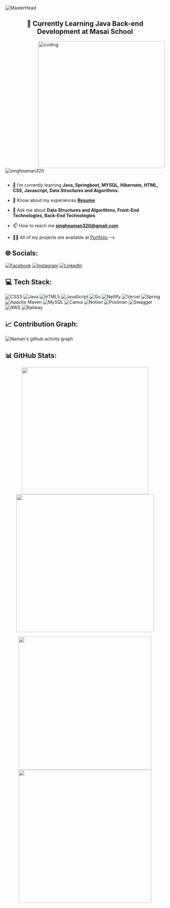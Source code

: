 <!--
**singhnaman320/singhnaman320** is a ✨ _special_ ✨ repository because its `README.md` (this file) appears on your GitHub profile.

Here are some ideas to get you started:

- 🔭 I’m currently working on ...
- 🌱 I’m currently learning ...
- 👯 I’m looking to collaborate on ...
- 🤔 I’m looking for help with ...
- 💬 Ask me about ...
- 📫 How to reach me: ...
- 😄 Pronouns: ...
- ⚡ Fun fact: ...
-->

<!-- <img src="https://readme-typing-svg.demolab.com?font=Fira+Code&size=32&duration=2800&pause=2000&color=A9FEF7&center=true&vCenter=true&width=940&lines=Hey%2C+I'm+Naman+and+Welcome+to+my+Profile" align="middle" alt="Hey, I'm Wesam and Welcome to my Profile👋 animated typed out" width="100%"/> -->


![MasterHead](https://thumbs.dreamstime.com/b/future-technology-concept-person-using-laptop-computer-future-technology-concept-person-using-laptop-249332126.jpg)

<!-- <h1 align="center">Hi 👋, I'm Naman Kumar Singh</h1> -->
<!-- <p>Aspiring Full Stack Web Developer who is analytical and meticulous. able to create full-stack online apps utilizing Java, Spring Boot, MySQL, and Hibernate on the backend and HTML, CSS, and JavaScript on the front end. Individuals who enjoy working in teams and are skilled at executing initiatives with a defined goal. I'm really interested in working as a software developer to enhance the user experience.</p> -->
<h2 align="center">🌱 Currently Learning Java Back-end Development at Masai School</h2>

<img align= "right" alt="coding" width= "400" src= "https://cdn.filestackcontent.com/efbSR18hT5uRKuo0zoMA">

<p align="left"> <img src="https://komarev.com/ghpvc/?username=singhnaman320&label=Profile%20views&color=0e75b6&style=flat" alt="singhnaman320" /> </p>

<p align="left"> <a href="https://twitter.com/" target="blank"><img src="https://img.shields.io/twitter/follow/?logo=twitter&style=for-the-badge" alt="" /></a> </p>

- 🌱 I’m currently learning **Java, Springboot, MYSQL, Hibernate, HTML, CSS, Javascript, Data Structures and Algorithms.**

- 📄 Know about my experiences **[Resume](https://1drv.ms/b/s!AjVEmfDOaqo9hiFqnTQmr9w8u1rb?e=3yeSZ7)**

- 💬 Ask me about **Data Structures and Algorithms, Front-End Technologies, Back-End Technologies**

- 📫 How to reach me **singhnaman320@gmail.com**

- 👨‍💻 All of my projects are available at <a href="https://singhnaman320.github.io" target="blank">Portfolio</a> -->
<!-- **[Portfolio](https://singhnaman320.github.io)** -->

## 🌐 Socials:
[![Facebook](https://img.shields.io/badge/Facebook-%231877F2.svg?logo=Facebook&logoColor=white)](https://facebook.com/namankumar.singh.3) 
[![Instagram](https://img.shields.io/badge/Instagram-%23E4405F.svg?logo=Instagram&logoColor=white)](https://instagram.com/im_singhnaman) 
[![LinkedIn](https://img.shields.io/badge/LinkedIn-%230077B5.svg?logo=linkedin&logoColor=white)](https://linkedin.com/in/naman-kumar-singh-38a669167) 


## 💻 Tech Stack:
![CSS3](https://img.shields.io/badge/css3-%231572B6.svg?style=for-the-badge&logo=css3&logoColor=white) 
![Java](https://img.shields.io/badge/java-%23ED8B00.svg?style=for-the-badge&logo=java&logoColor=white) 
![HTML5](https://img.shields.io/badge/html5-%23E34F26.svg?style=for-the-badge&logo=html5&logoColor=white) 
![JavaScript](https://img.shields.io/badge/javascript-%23323330.svg?style=for-the-badge&logo=javascript&logoColor=%23F7DF1E) 
![Go](https://img.shields.io/badge/go-%2300ADD8.svg?style=for-the-badge&logo=go&logoColor=white)
![Netlify](https://img.shields.io/badge/netlify-%23000000.svg?style=for-the-badge&logo=netlify&logoColor=#00C7B7) 
![Vercel](https://img.shields.io/badge/vercel-%23000000.svg?style=for-the-badge&logo=vercel&logoColor=white) 
![Spring](https://img.shields.io/badge/spring-%236DB33F.svg?style=for-the-badge&logo=spring&logoColor=white) 
![Apache Maven](https://img.shields.io/badge/Apache%20Maven-C71A36?style=for-the-badge&logo=Apache%20Maven&logoColor=white) 
![MySQL](https://img.shields.io/badge/mysql-%2300f.svg?style=for-the-badge&logo=mysql&logoColor=white) 
![Canva](https://img.shields.io/badge/Canva-%2300C4CC.svg?style=for-the-badge&logo=Canva&logoColor=white) 
![Notion](https://img.shields.io/badge/Notion-%23000000.svg?style=for-the-badge&logo=notion&logoColor=white) 
![Postman](https://img.shields.io/badge/Postman-FF6C37?style=for-the-badge&logo=postman&logoColor=white) 
![Swagger](https://img.shields.io/badge/-Swagger-%23Clojure?style=for-the-badge&logo=swagger&logoColor=white)
![AWS](https://img.shields.io/badge/AWS-%23FF9900.svg?style=for-the-badge&logo=amazon-aws&logoColor=white)
![Railway](https://img.shields.io/badge/railway-%23000000.svg?style=for-the-badge&logo=railway&logoColor=#00C7B7) 

## 📈 Contribution Graph:
![Naman's github activity graph](https://github-readme-activity-graph.cyclic.app/graph?username=singhnaman320&bg_color=0d1117&color=fb8c00&line=ebbe0b&point=ffffff&area=true&hide_border=true)

<!-- (https://github.com/singhnaman320/github-readme-activity-graph) -->
<!--red: #ff004f -->
<!-- default: 7feaf0 -->

## 📊 GitHub Stats:
<p align = "center">
  <img width = 400 src="https://github-readme-stats.vercel.app/api?username=singhnaman320&theme=dark&hide_border=false&include_all_commits=false&count_private=false" />
<img width = 435 src="https://github-readme-streak-stats.herokuapp.com/?user=singhnaman320&theme=dark&hide_border=false"/>
</p>

<p align = "center">
  
<!--   <img width = 340 src="https://github-readme-stats.vercel.app/api/top-langs/?username=singhnaman320&theme=dark&hide_border=false&include_all_commits=false&count_private=false&layout=compact"/> -->
  
  <img width = 420 src="https://github-profile-summary-cards.vercel.app/api/cards/repos-per-language?username=singhnaman320&theme=github_dark&hide_border=true"/>
  <img width = 420 src="https://github-profile-summary-cards.vercel.app/api/cards/most-commit-language?username=singhnaman320&theme=github_dark&hide_border=false"/>
  
</p>

<!-- OR -->

<!-- ![](https://github-readme-stats.vercel.app/api?username=singhnaman320&theme=dark&hide_border=false&include_all_commits=false&count_private=false)<br/>
![](https://github-readme-streak-stats.herokuapp.com/?user=singhnaman320&theme=dark&hide_border=false)<br/>
![](https://github-readme-stats.vercel.app/api/top-langs/?username=singhnaman320&theme=dark&hide_border=false&include_all_commits=false&count_private=false&layout=compact) -->
